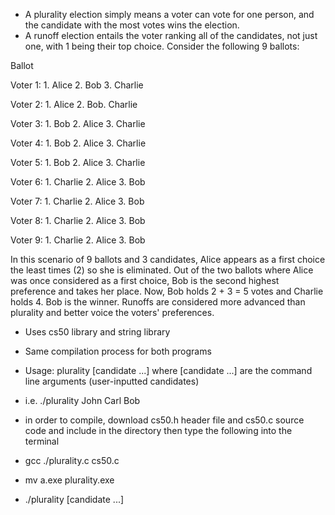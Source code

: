 - A plurality election simply means a voter can vote for one person, and the candidate with the most votes wins the election.
- A runoff election entails the voter ranking all of the candidates, not just one, with 1 being their top choice. Consider the following 9 ballots:

Ballot    

Voter 1: 1. Alice 2. Bob 3. Charlie

Voter 2: 1. Alice 2. Bob. Charlie

Voter 3: 1. Bob 2. Alice 3. Charlie

Voter 4: 1. Bob 2. Alice 3. Charlie

Voter 5: 1. Bob 2. Alice 3. Charlie

Voter 6: 1. Charlie 2. Alice 3. Bob

Voter 7: 1. Charlie 2. Alice 3. Bob

Voter 8: 1. Charlie 2. Alice 3. Bob

Voter 9: 1. Charlie 2. Alice 3. Bob

In this scenario of 9 ballots and 3 candidates, Alice appears as a first choice the least times (2) so she is eliminated. Out of the two ballots 
where Alice was once considered as a first choice, Bob is the second highest preference and takes her place. Now, Bob holds 2 + 3 = 5 votes and Charlie holds 4.
Bob is the winner. Runoffs are considered more advanced than plurality and better voice the voters' preferences.


- Uses cs50 library and string library
- Same compilation process for both programs
- Usage: plurality [candidate ...] where [candidate ...] are the command line arguments (user-inputted candidates)
- i.e. ./plurality John Carl Bob
- in order to compile, download cs50.h header file and cs50.c source code and include in the directory then type the following into the terminal

- gcc ./plurality.c cs50.c
- mv a.exe plurality.exe
- ./plurality [candidate ...]



